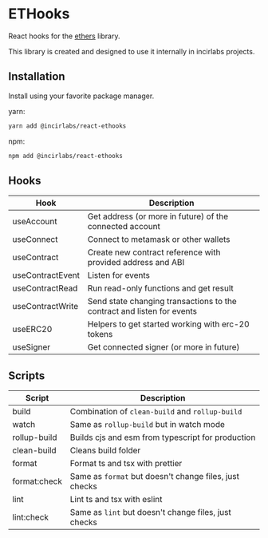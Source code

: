 # ETHooks

React hooks for the [ethers](https://docs.ethers.io/v5/) library.

This library is created and designed to use it internally in incirlabs projects.

## Installation

Install using your favorite package manager.

yarn:

```sh
yarn add @incirlabs/react-ethooks
```

npm:

```sh
npm add @incirlabs/react-ethooks
```

## Hooks

| Hook             | Description                                                            |
| ---------------- | ---------------------------------------------------------------------- |
| useAccount       | Get address (or more in future) of the connected account               |
| useConnect       | Connect to metamask or other wallets                                   |
| useContract      | Create new contract reference with provided address and ABI            |
| useContractEvent | Listen for events                                                      |
| useContractRead  | Run read-only functions and get result                                 |
| useContractWrite | Send state changing transactions to the contract and listen for events |
| useERC20         | Helpers to get started working with erc-20 tokens                      |
| useSigner        | Get connected signer (or more in future)                               |

## Scripts

| Script       | Description                                            |
| ------------ | ------------------------------------------------------ |
| build        | Combination of `clean-build` and `rollup-build`        |
| watch        | Same as `rollup-build` but in watch mode               |
| rollup-build | Builds cjs and esm from typescript for production      |
| clean-build  | Cleans build folder                                    |
| format       | Format ts and tsx with prettier                        |
| format:check | Same as `format` but doesn't change files, just checks |
| lint         | Lint ts and tsx with eslint                            |
| lint:check   | Same as `lint` but doesn't change files, just checks   |
